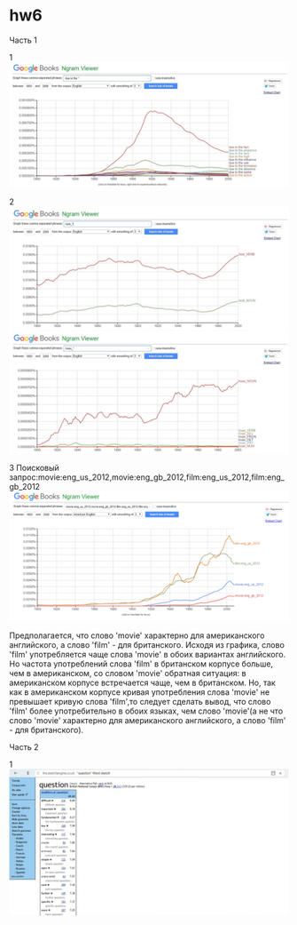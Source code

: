 # hw6

Часть 1

1
![](https://github.com/Kalashnikova55/hw6/blob/master/DUE%20YO%20THE.jpg)

2
![](https://github.com/Kalashnikova55/hw6/blob/master/LOOK.jpg)
![](https://github.com/Kalashnikova55/hw6/blob/master/HOAX.jpg)

3
Поисковый запрос:movie:eng_us_2012,movie:eng_gb_2012,film:eng_us_2012,film:eng_gb_2012
![](https://github.com/Kalashnikova55/hw6/blob/master/movie2.png)

Предполагается, что слово 'movie' характерно для американского английского, а слово 'film' - для британского. Исходя из графика, слово 'film' употребляется чаще слова 'movie' в обоих вариантах английского. Но частота употреблений слова 'film' в британском корпусе больше, чем в американском, со словом 'movie' обратная ситуация: в американском корпусе встречается чаще, чем в британском. Но, так как в американском корпусе кривая употребления слова 'movie' не превышает кривую слова 'film',то следует сделать вывод, что слово 'film' более употребительно в обоих языках, чем слово 'movie'(а не что слово 'movie' характерно для американского английского, а слово 'film' - для британского).


Часть 2

1
![](https://github.com/Kalashnikova55/hw6/blob/master/Question2.jpg)
